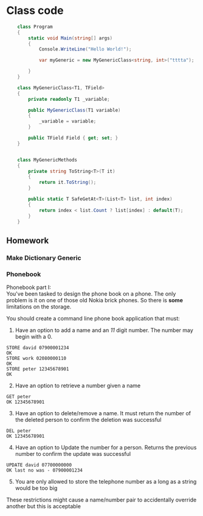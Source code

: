 # Class code
```cs
    class Program
    {
        static void Main(string[] args)
        {
            Console.WriteLine("Hello World!");

            var myGeneric = new MyGenericClass<string, int>("tttta");

        }
    }

    class MyGenericClass<T1, TField>
    {
        private readonly T1 _variable;

        public MyGenericClass(T1 variable)
        {
            _variable = variable;
        }

        public TField Field { get; set; }
    }


    class MyGenericMethods
    {
        private string ToString<T>(T it)
        {
            return it.ToString();
        }

        public static T SafeGetAt<T>(List<T> list, int index)
        {
            return index < list.Count ? list[index] : default(T);
        }
    }
```

## Homework
### Make Dictionary Generic
### Phonebook

Phonebook part I:  
You've been tasked to design the phone book on a phone. 
The only problem is it on one of those old Nokia brick phones. So there is **some** limitations on the storage.


You should create a command line phone book application that must:
1. Have an option to add a name and an *11* digit number. The number may begin with a 0.
```
STORE david 07900001234
OK
STORE work 02080000110
OK
STORE peter 12345678901
OK
```
2. Have an option to retrieve a number given a name
```
GET peter
OK 12345678901
```
3. Have an option to delete/remove a name. It must return the number of the deleted person to confirm the deletion was successful
```
DEL peter
OK 12345678901
```
4. Have an option to Update the number for a person. Returns the previous number to confirm the update was successful  
```
UPDATE david 07700000000
OK last no was - 07900001234
```

5. You are only allowed to store the telephone number as a long as a string would be too big  

These restrictions might cause a name/number pair to accidentally override another but this is acceptable  
